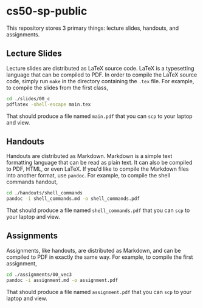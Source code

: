 # cs50-sp-public

This repository stores 3 primary things: lecture slides, handouts, and assignments.

## Lecture Slides

Lecture slides are distributed as LaTeX source code.
LaTeX is a typesetting language that can be compiled to PDF.
In order to compile the LaTeX source code, simply run `make` in the directory containing the `.tex` file.
For example, to compile the slides from the first class,
```bash
cd ./slides/00_c
pdflatex -shell-escape main.tex
```
That should produce a file named `main.pdf` that you can `scp` to your laptop and view.

## Handouts

Handouts are distributed as Markdown.
Markdown is a simple text formatting language that can be read as plain text.
It can also be compiled to PDF, HTML, or even LaTeX.
If you'd like to compile the Markdown files into another format, use `pandoc`.
For example, to compile the shell commands handout,
```bash
cd ./handouts/shell_commands
pandoc -i shell_commands.md -o shell_commands.pdf
```
That should produce a file named `shell_commands.pdf` that you can `scp` to your laptop and view.

## Assignments

Assignments, like handouts, are distributed as Markdown, and can be compiled to PDF in exactly the same way.
For example, to compile the first assignment,
```bash
cd ./assignments/00_vec3
pandoc -i assignment.md -o assignment.pdf
```
That should produce a file named `assignment.pdf` that you can `scp` to your laptop and view.
